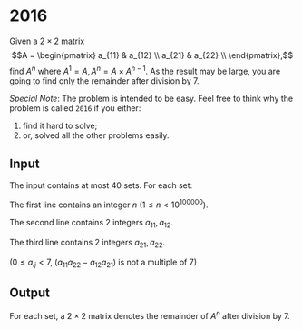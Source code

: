 # 2016

Given a $2 \times 2$ matrix
$$A = \begin{pmatrix}
    a_{11} & a_{12} \\
    a_{21} & a_{22} \\
\end{pmatrix},$$
find $A^n$ where $A^1 = A, A^n = A \times A^{n - 1}$.
As the result may be large,
you are going to find only the remainder after division by $7$.

*Special Note*:
The problem is intended to be easy.
Feel free to think why the problem is called `2016` if you either:

1. find it hard to solve;
2. or, solved all the other problems easily.

## Input

The input contains at most $40$ sets. For each set:

The first line contains an integer $n$ ($1 \leq n < 10^{100000}$).

The second line contains $2$ integers $a_{11}, a_{12}$.

The third line contains $2$ integers $a_{21}, a_{22}$.

($0 \leq a_{ij} < 7$, $(a_{11} a_{22} - a_{12} a_{21})$ is not a multiple of $7$)

## Output

For each set, a $2 \times 2$ matrix denotes the remainder of $A^n$ after division by $7$.

<!--SAMPLES-->
